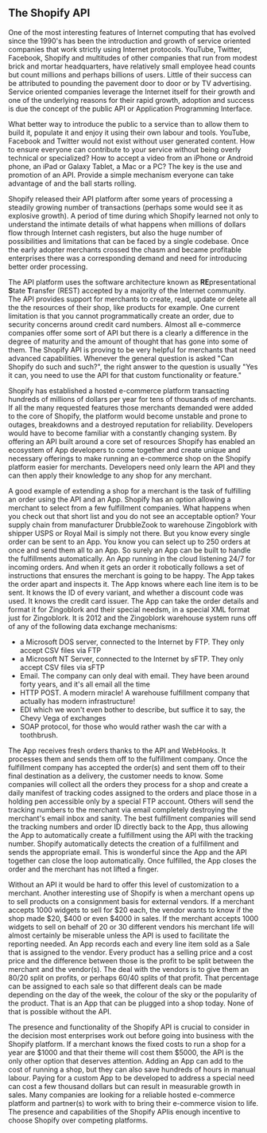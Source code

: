 ## The Shopify API ##

One of the most interesting features of Internet computing that has evolved since the 1990's has been the introduction and growth of service oriented companies that work strictly using Internet protocols. YouTube, Twitter, Facebook, Shopify and multitudes of other companies that run from modest brick and mortar headquarters, have relatively small employee head counts but count millions and perhaps billions of users. Little of their success can be attributed to pounding the pavement door to door or by TV advertising. Service oriented companies leverage the Internet itself for their growth and one of the underlying reasons for their rapid growth, adoption and success is due the concept of the public API or Application Programming Interface. 

What better way to introduce the public to a service than to allow them to build it, populate it and enjoy it using their own labour and tools. YouTube, Facebook and Twitter would not exist without user generated content. How to ensure everyone can contribute to your service without being overly technical or specialized? How to accept a video from an iPhone or Android phone, an iPad or Galaxy Tablet, a Mac or a PC? The key is the use and promotion of an API. Provide a simple mechanism everyone can take advantage of and the ball starts rolling.

Shopify released their API platform after some years of processing a steadily growing number of transactions (perhaps some would see it as explosive growth). A period of time during which Shopify learned not only to understand the intimate details of what happens when millions of dollars flow through Internet cash registers, but also the huge number of possibilities and limitations that can be faced by a single codebase. Once the early adopter merchants crossed the chasm and became profitable enterprises there was a corresponding demand and need for introducing better order processing. 

The API platform uses the software architecture known as **RE**presentational **S**tate **T**ransfer (REST) accepted by a majority of the Internet community. The API provides support for merchants to create, read, update or delete all the the resources of their shop, like products for example. One current limitation is that you cannot programmatically create an order, due to security concerns around credit card numbers. Almost all e-commerce companies offer some sort of API but there is a clearly a difference in the degree of maturity and the amount of thought that has gone into some of them. The Shopify API is proving to be very helpful for merchants that need advanced capabilities. Whenever the general question is asked "Can Shopify do such and such?", the right answer to the question is usually "Yes it can, you need to use the API for that custom functionality or feature."

Shopify has established a hosted e-commerce platform transacting hundreds of millions of dollars per year for tens of thousands of merchants. If all the many requested features those merchants demanded were added to the core of Shopify, the platform would become unstable and prone to outages, breakdowns and a destroyed reputation for reliability. Developers would have to become familiar with a constantly changing system. By offering an API built around a core set of resources Shopify has enabled an ecosystem of App developers to come together and create unique and necessary offerings to make running an e-commerce shop on the Shopify platform easier for merchants. Developers need only learn the API and they can then apply their knowledge to any shop for any merchant. 

A good example of extending a shop for a merchant is the task of fulfilling an order using the API and an App. Shopify has an option allowing a merchant to select from a few fulfillment companies. What happens when you check out that short list and you do not see an acceptable option? Your supply chain from manufacturer DrubbleZook to warehouse Zingoblork with shipper USPS or Royal Mail is simply not there. But you know every single order can be sent to an App. You know you can select up to 250 orders at once and send them all to an App. So surely an App can be built to handle the fulfillments automatically. An App running in the cloud listening 24/7 for incoming orders. And when it gets an order it robotically follows a set of instructions that ensures the merchant is going to be happy. The App takes the order apart and inspects it. The App knows where each line item is to be sent. It knows the ID of every variant, and whether a discount code was used. It knows the credit card issuer. The App can take the order details and format it for Zingoblork and their special needsm, in a special XML format just for Zingoblork. It is 2012 and the Zingoblork warehouse system runs off of any of the following data exchange mechanisms:

*  a Microsoft DOS server, connected to the Internet by FTP. They only accept CSV files via FTP
*  a Microsoft NT Server, connected to the Internet by sFTP. They only accept CSV files via sFTP
*  Email. The company can only deal with email. They have been around forty years, and it's all email all the time
*  HTTP POST. A modern miracle! A warehouse fulfillment company that actually has modern infrastructure!
*  EDI which we won't even bother to describe, but suffice it to say, the Chevy Vega of exchanges
*  SOAP protocol, for those who would rather wash the car with a toothbrush.

The App receives fresh orders thanks to the API and WebHooks. It processes them and sends them off to the fulfillment company. Once the fulfillment company has accepted the order(s) and sent them off to their final destination as a delivery, the customer needs to know. Some companies will collect all the orders they process for a shop and create a daily manifest of tracking codes assigned to the orders and place those in a holding pen accessible only by a special FTP account. Others will send the tracking numbers to the merchant via email completely destroying the merchant's email inbox and sanity. The best fulfillment companies will send the tracking numbers and order ID directly back to the App, thus allowing the App to automatically create a fulfillment using the API with the tracking number. Shopify automatically detects the creation of a fulfillment and sends the appropriate email. This is wonderful since the App and the API together can close the loop automatically. Once fulfilled, the App closes the order and the merchant has not lifted a finger.

Without an API it would be hard to offer this level of customization to a merchant. Another interesting use of Shopify is when a merchant opens up to sell products on a consignment basis for external vendors. If a merchant accepts 1000 widgets to sell for $20 each, the vendor wants to know if the shop made $20, $400 or even $4000 in sales. If the merchant accepts 1000 widgets to sell on behalf of 20 or 30 different vendors his merchant life will almost certainly be miserable unless the API is used to facilitate the reporting needed. An App records each and every line item sold as a Sale that is assigned to the vendor. Every product has a selling price and a cost price and the difference between those is the profit to be split between the merchant and the vendor(s). The deal with the vendors is to give them an 80/20 split on profits, or perhaps 60/40 splits of that profit. That percentage can be assigned to each sale so that different deals can be made depending on the day of the week, the colour of the sky or the popularity of the product. That is an App that can be plugged into a shop today. None of that is possible without the API. 

The presence and functionality of the Shopify API is crucial to consider in the decision most enterprises work out before going into business with the Shopify platform. If a merchant knows the fixed costs to run a shop for a year are $1000 and that their theme will cost them $5000, the API is the only other option that deserves attention. Adding an App can add to the cost of running a shop, but they can also save hundreds of hours in manual labour. Paying for a custom App to be developed to address a special need can cost a few thousand dollars but can result in measurable growth in sales. Many companies are looking for a reliable hosted e-commerce platform and partner(s) to work with to bring their e-commerce vision to life. The presence and capabilities of the Shopify APIis enough incentive to choose Shopify over competing platforms. 

